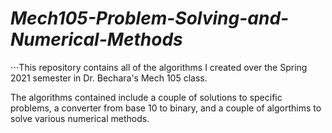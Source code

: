 # _Mech105-Problem-Solving-and-Numerical-Methods_
⋅⋅⋅This repository contains all of the algorithms I created over the Spring 2021 semester in Dr. Bechara's Mech 105 class. 

The algorithms contained include a couple of solutions to specific problems, a converter from base 10 to binary, and a couple of algorthims to solve various numerical methods. 
